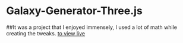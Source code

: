 # Galaxy-Generator-Three.js
##It was a project that I enjoyed immensely, I used a lot of math while creating the tweaks.
[to view live](https://webgl-galaxy-generator-nine.vercel.app/)
